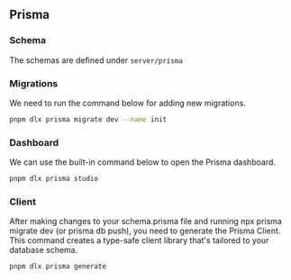 ## Prisma

### Schema

The schemas are defined under `server/prisma`

### Migrations

We need to run the command below for adding new migrations.

```sh
pnpm dlx prisma migrate dev --name init
```

### Dashboard

We can use the built-in command below to open the Prisma dashboard.

```sh
pnpm dlx prisma studio
```

### Client

After making changes to your schema.prisma file and running npx prisma migrate dev (or prisma db push), you need to generate the Prisma Client. This command creates a type-safe client library that's tailored to your database schema.

```sh
pnpm dlx prisma generate
```